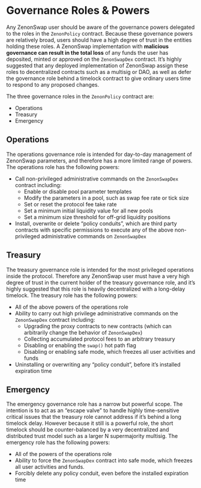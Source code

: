 # Governance Roles & Powers

Any ZenonSwap user should be aware of the governance powers delegated to the roles in the `ZenonPolicy` contract. Because these governance powers are relatively broad, users should have a high degree of trust in the entities holding these roles. A ZenonSwap implementation with **malicious governance can result in the total loss** of any funds the user has deposited, minted or approved on the `ZenonSwapDex` contract. It’s highly suggested that any deployed implementation of ZenonSwap assign these roles to decentralized contracts such as a multisig or DAO, as well as defer the governance role behind a timelock contract to give ordinary users time to respond to any proposed changes.

The three governance roles in the `ZenonPolicy` contract are:

- Operations
- Treasury
- Emergency

## Operations

The operations governance role is intended for day-to-day management of ZenonSwap parameters, and therefore has a more limited range of powers. The operations role has the following powers:

- Call non-privileged administrative commands on the `ZenonSwapDex` contract including:
    - Enable or disable pool parameter templates
    - Modify the parameters in a pool, such as swap fee rate or tick size
    - Set or reset the protocol fee take rate
    - Set a minimum initial liquidity value for all new pools
    - Set a minimum size threshold for off-grid liquidity positions
- Install, overwrite or delete “policy conduits”, which are third party contracts with specific permissions to execute any of the above non-privileged administrative commands on `ZenonSwapDex`

## Treasury

The treasury governance role is intended for the most privileged operations inside the protocol. Therefore any ZenonSwap user must have a very high degree of trust in the current holder of the treasury governance role, and it’s highly suggested that this role is heavily decentralized with a long-delay timelock. The treasury role has the following powers:

- All of the above powers of the operations role
- Ability to carry out high privilege administrative commands on the `ZenonSwapDex` contract including:
    - Upgrading the proxy contracts to new contracts (which can arbitrarily change the behavior of `ZenonSwapDex`)
    - Collecting accumulated protocol fees to an arbitrary treasury
    - Disabling or enabling the `swap()` hot path flag
    - Disabling or enabling safe mode, which freezes all user activities and funds
- Uninstalling or overwriting any “policy conduit”, before it’s installed expiration time

## Emergency

The emergency governance role has a narrow but powerful scope. The intention is to act as an “escape valve” to handle highly time-sensitive critical issues that the treasury role cannot address if it’s behind a long timelock delay. However because it still is a powerful role, the short timelock should be counter-balanced by a very decentralized and distributed trust model such as a larger N supermajority multisig. The emergency role has the following powers:

- All of the powers of the operations role
- Ability to force the `ZenonSwapDex` contract into safe mode, which freezes all user activities and funds.
- Forcibly delete any policy conduit, even before the installed expiration time